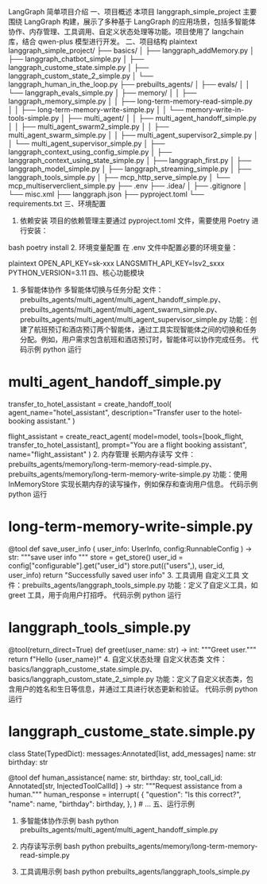 LangGraph 简单项目介绍
一、项目概述
本项目 langgraph_simple_project 主要围绕 LangGraph 构建，展示了多种基于 LangGraph 的应用场景，包括多智能体协作、内存管理、工具调用、自定义状态处理等功能。项目使用了 langchain 库，结合 qwen-plus 模型进行开发。
二、项目结构
plaintext
langgraph_simple_project/
├── basics/
│   ├── langgraph_addMemory.py
│   ├── langgraph_chatbot_simple.py
│   ├── langgraph_custome_state.simple.py
│   ├── langgraph_custom_state_2_simple.py
│   └── langgraph_human_in_the_loop.py
├── prebuilts_agents/
│   ├── evals/
│   │   └── langgraph_evals_simple.py
│   ├── memory/
│   │   ├── langgraph_memory_simple.py
│   │   ├── long-term-memory-read-simple.py
│   │   ├── long-term-memory-write-simple.py
│   │   └── memory-write-in-tools-simple.py
│   ├── multi_agent/
│   │   ├── multi_agent_handoff_simple.py
│   │   ├── multi_agent_swarm2_simple.py
│   │   ├── multi_agent_swarm_simple.py
│   │   ├── multi_agent_supervisor2_simple.py
│   │   └── multi_agent_supervisor_simple.py
│   ├── langgraph_context_using_config_simple.py
│   ├── langgraph_context_using_state_simple.py
│   ├── langgraph_first.py
│   ├── langgraph_model_simple.py
│   ├── langgraph_streaming_simple.py
│   ├── langgraph_tools_simple.py
│   ├── mcp_http_serve_simple.py
│   └── mcp_multiserverclient_simple.py
├── .env
├── .idea/
│   ├── .gitignore
│   └── misc.xml
├── langgraph.json
├── pyproject.toml
└── requirements.txt
三、环境配置
1. 依赖安装
项目的依赖管理主要通过 pyproject.toml 文件，需要使用 Poetry 进行安装：

bash
poetry install
2. 环境变量配置
在 .env 文件中配置必要的环境变量：

plaintext
OPEN_API_KEY=sk-xxx
LANGSMITH_API_KEY=lsv2_sxxx
PYTHON_VERSION=3.11
四、核心功能模块
1. 多智能体协作
多智能体切换与任务分配
文件：prebuilts_agents/multi_agent/multi_agent_handoff_simple.py、prebuilts_agents/multi_agent/multi_agent_swarm_simple.py、prebuilts_agents/multi_agent/multi_agent_supervisor_simple.py
功能：创建了航班预订和酒店预订两个智能体，通过工具实现智能体之间的切换和任务分配。例如，用户需求包含航班和酒店预订时，智能体可以协作完成任务。
代码示例
python
运行
# multi_agent_handoff_simple.py
transfer_to_hotel_assistant = create_handoff_tool(
    agent_name="hotel_assistant",
    description="Transfer user to the hotel-booking assistant."
)

flight_assistant = create_react_agent(
    model=model,
    tools=[book_flight, transfer_to_hotel_assistant],
    prompt="You are a flight booking assistant",
    name="flight_assistant"
)
2. 内存管理
长期内存读写
文件：prebuilts_agents/memory/long-term-memory-read-simple.py、prebuilts_agents/memory/long-term-memory-write-simple.py
功能：使用 InMemoryStore 实现长期内存的读写操作，例如保存和查询用户信息。
代码示例
python
运行
# long-term-memory-write-simple.py
@tool
def save_user_info (
        user_info: UserInfo,
        config:RunnableConfig
) -> str:
    """save user info """
    store = get_store()
    user_id = config["configurable"].get("user_id")
    store.put(("users",), user_id, user_info)
    return "Successfully saved user info"
3. 工具调用
自定义工具
文件：prebuilts_agents/langgraph_tools_simple.py
功能：定义了自定义工具，如 greet 工具，用于向用户打招呼。
代码示例
python
运行
# langgraph_tools_simple.py
@tool(return_direct=True)
def greet(user_name: str) -> int:
    """Greet user."""
    return f"Hello {user_name}!"
4. 自定义状态处理
自定义状态类
文件：basics/langgraph_custome_state.simple.py、basics/langgraph_custom_state_2_simple.py
功能：定义了自定义状态类，包含用户的姓名和生日等信息，并通过工具进行状态更新和验证。
代码示例
python
运行
# langgraph_custome_state.simple.py
class State(TypedDict):
    messages:Annotated[list, add_messages]
    name: str
    birthday: str

@tool
def human_assistance(
    name: str, birthday: str, tool_call_id: Annotated[str, InjectedToolCallId]
) -> str:
    """Request assistance from a human."""
    human_response = interrupt(
        {
            "question": "Is this correct?",
            "name": name,
            "birthday": birthday,
        },
    )
    # ...
五、运行示例
1. 多智能体协作示例
bash
python prebuilts_agents/multi_agent/multi_agent_handoff_simple.py
2. 内存读写示例
bash
python prebuilts_agents/memory/long-term-memory-read-simple.py

3. 工具调用示例
bash
python prebuilts_agents/langgraph_tools_simple.py
